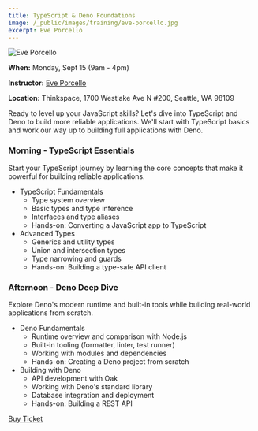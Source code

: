 ```yaml
---
title: TypeScript & Deno Foundations
image: /_public/images/training/eve-porcello.jpg
excerpt: Eve Porcello
---
```

![Eve Porcello](/_public/images/training/eve-porcello.jpg)

**When:** Monday, Sept 15 (9am - 4pm)

**Instructor:** [Eve Porcello](https://twitter.com/eveporcello)

**Location:** Thinkspace, 1700 Westlake Ave N #200, Seattle, WA 98109

Ready to level up your JavaScript skills? Let's dive into TypeScript and Deno to build more reliable applications. We'll start with TypeScript basics and work our way up to building full applications with Deno.

### Morning - TypeScript Essentials

Start your TypeScript journey by learning the core concepts that make it powerful for building reliable applications.

- TypeScript Fundamentals
    - Type system overview
    - Basic types and type inference
    - Interfaces and type aliases
    - Hands-on: Converting a JavaScript app to TypeScript
- Advanced Types
    - Generics and utility types
    - Union and intersection types
    - Type narrowing and guards
    - Hands-on: Building a type-safe API client

### Afternoon - Deno Deep Dive

Explore Deno's modern runtime and built-in tools while building real-world applications from scratch.

- Deno Fundamentals
    - Runtime overview and comparison with Node.js
    - Built-in tooling (formatter, linter, test runner)
    - Working with modules and dependencies
    - Hands-on: Creating a Deno project from scratch
- Building with Deno
    - API development with Oak
    - Working with Deno's standard library
    - Database integration and deployment
    - Hands-on: Building a REST API

<div class="cta"><a href="/2025/tickets">Buy Ticket</a></div>
